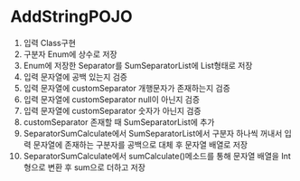 # AddStringPOJO


1. 입력 Class구현
2. 구분자 Enum에 상수로 저장
3. Enum에 저장한 Separator를 SumSeparatorList에 List형태로 저장
4. 입력 문자열에 공백 있는지 검증
5. 입력 문자열에 customSeparator 개행문자가 존재하는지 검증
6. 입력 문자열에 customSeparator null이 아닌지 검증
7. 입력 문자열에 customSeparator 숫자가 아닌지 검증
8. customSeparator 존재할 때 SumSeparatorList에 추가
9. SeparatorSumCalculate에서 SumSeparatorList에서 구분자 하나씩 꺼내서 입력 문자열에 존재하는 구분자를 공백으로 대체 후 문자열 배열로 저장
10. SeparatorSumCalculate에서 sumCalculate()메소드를 통해 문자열 배열을 Int형으로 변환 후 sum으로 더하고 저장
